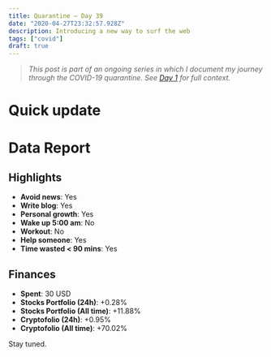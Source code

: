 ```yaml
---
title: Quarantine — Day 39
date: "2020-04-27T23:32:57.928Z"
description: Introducing a new way to surf the web
tags: ["covid"]
draft: true
---
```


> *This post is part of an ongoing series in which I document my journey through the COVID-19 quarantine. See [Day 1](/quarantine-day-1) for full context.*

<div class="divider"></div>

# Quick update



<div class="divider"></div>

# Data Report

## Highlights

* **Avoid news**: Yes
* **Write blog**: Yes
* **Personal growth**: Yes
* **Wake up 5:00 am**: No
* **Workout**: No
* **Help someone**: Yes
* **Time wasted < 90 mins**: Yes

## Finances

* **Spent**: 30 USD
* **Stocks Portfolio (24h)**: +0.28%
* **Stocks Portfolio (All time)**: +11.88%
* **Cryptofolio (24h)**: +0.95%
* **Cryptofolio (All time)**: +70.02%

<div class="divider"></div>

Stay tuned.
